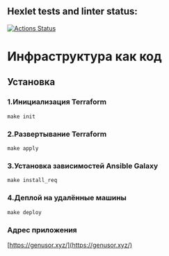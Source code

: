 ## Hexlet tests and linter status:
[![Actions Status](https://github.com/Genusor/devops-for-programmers-project-lvl3/workflows/hexlet-check/badge.svg)](https://github.com/Genusor/devops-for-programmers-project-lvl3/actions)

# Инфраструктура как код

## Установка

### 1.Инициализация Terraform
`make init`

### 2.Развертывание Terraform
`make apply`

### 3.Установка зависимостей Ansible Galaxy
`make install_req`

### 4.Деплой на удалённые машины
`make deploy`

### Адрес приложения
[https://genusor.xyz/](https://genusor.xyz/)
